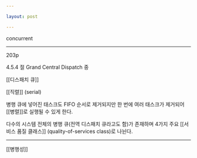 ```yaml
---

layout: post

---
```


concurrent

***

203p

4.5.4 절 Grand Central Dispatch 중

[[디스패치 큐]]

[[직렬]] (serial)

병행 큐에 넣어진 태스크도 FIFO 순서로 제거되지만 한 번에 여러 태스크가 제거되어 [[병렬]]로 실행될 수 있게 한다.

다수의 시스템 전체의 병행 큐(전역 디스패치 큐라고도 함)가 존재하며 4가지 주요 [[서비스 품질 클래스]] (quality-of-services class)로 나뉜다.

***

[[병행성]]